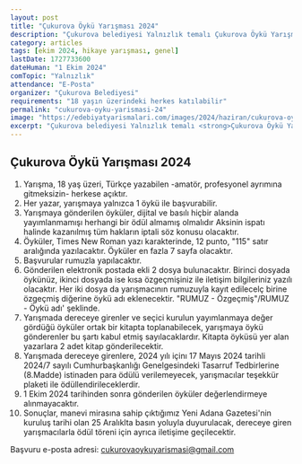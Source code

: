 ```yaml
---
layout: post
title: "Çukurova Öykü Yarışması 2024"
description: "Çukurova belediyesi Yalnızlık temalı Çukurova Öykü Yarışması'nı duyurdu."
category: articles
tags: [ekim 2024, hikaye yarışması, genel]
lastDate: 1727733600
dateHuman: "1 Ekim 2024"
comTopic: "Yalnızlık"
attendance: "E-Posta"
organizer: "Çukurova Belediyesi"
requirements: "18 yaşın üzerindeki herkes katılabilir"
permalink: "cukurova-oyku-yarismasi-24"
image: "https://edebiyatyarismalari.com/images/2024/haziran/cukurova-oyku-yarismasi.jpg"
excerpt: "Çukurova belediyesi Yalnızlık temalı <strong>Çukurova Öykü Yarışması</strong>'nı duyurdu."
---
```


## Çukurova Öykü Yarışması 2024

1. Yarışma, 18 yaş üzeri, Türkçe yazabilen -amatör, profesyonel ayrımına gitmeksizin- herkese açıktır.
2. Her yazar, yarışmaya yalnızca 1 öykü ile başvurabilir.
3. Yarışmaya gönderilen öyküler, dijital ve basılı hiçbir alanda yayımlanmamışı herhangi bir ödül almamış olmalıdır Aksinin ispatı halinde kazanılmış tüm hakların iptali söz konusu olacaktır.
4. Öyküler, Times New Roman yazı karakterinde, 12 punto, "115" satır aralığında yazılacaktır. Öyküler en fazla 7 sayfa olacaktır.
5. Başvurular rumuzla yapılacaktır.
6. Gönderilen elektronik postada ekli 2 dosya bulunacaktır. Birinci dosyada öykünüz, ikinci dosyada ise kısa özgeçmişiniz ile iletişim bilgileriniz yazılı olacaktır. Her iki dosya da yarışmacının rumuzuyla kayıt edilecelç birine özgeçmiş diğerine öykü adı eklenecektir. "RUMUZ - Özgeçmiş"/RUMUZ - Öykü adı' şeklinde.
7. Yarışmada dereceye girenler ve seçici kurulun yayımlanmaya değer gördüğü öyküler ortak bir kitapta toplanabilecek, yarışmaya öykü gönderenler bu şartı kabul etmiş sayılacaklardır. Kitapta öyküsü yer alan yazarlara 2 adet kitap gönderilecektir.
8. Yarışmada dereceye girenlere, 2024 yılı içinı 17 Mayıs 2024 tarihli 2024/7 sayılı Cumhurbaşkanlığı Genelgesindeki Tasarruf Tedbirlerine (8.Madde) istinaden para ödülü verilemeyecek, yarışmacılar teşekkür plaketi ile ödüllendirileceklerdir.
9. 1 Ekim 2024 tarihinden sonra gönderilen öyküler değerlendirmeye alınmayacaktır.
10. Sonuçlar, manevi mirasına sahip çıktığımız Yeni Adana Gazetesi'nin kuruluş tarihi olan 25 Aralıklta basın yoluyla duyurulacak, dereceye giren yarışmacılarla ödül töreni için ayrıca iletişime geçilecektir.

Başvuru e-posta adresi: cukurovaoykuyarismasi@gmail.com
